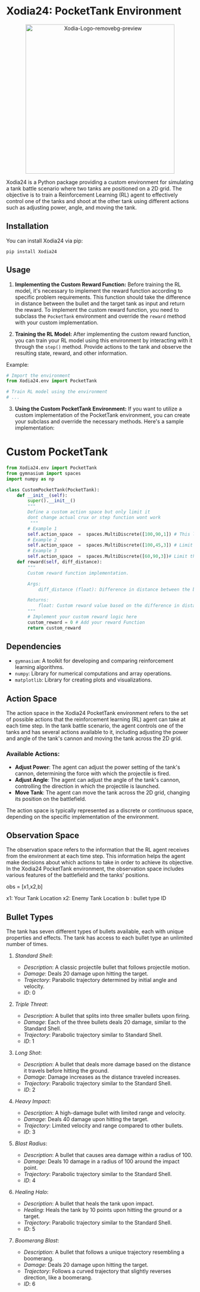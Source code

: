 # Xodia24: PocketTank Environment

<p align="center">
  <img src="https://i.ibb.co/P4nyZNv/Xodia-Logo-removebg-preview.png" alt="Xodia-Logo-removebg-preview" border="0" width="400px">
</p>

Xodia24 is a Python package providing a custom environment for simulating a tank battle scenario where two tanks are positioned on a 2D grid. The objective is to train a Reinforcement Learning (RL) agent to effectively control one of the tanks and shoot at the other tank using different actions such as adjusting power, angle, and moving the tank.

## Installation

You can install Xodia24 via pip:
```
pip install Xodia24
```

## Usage

1. **Implementing the Custom Reward Function:**
   Before training the RL model, it's necessary to implement the reward function according to specific problem requirements. This function should take the difference in distance between the bullet and the target tank as input and return the reward. To implement the custom reward function, you need to subclass the `PocketTank` environment and override the `reward` method with your custom implementation.

2. **Training the RL Model:**
   After implementing the custom reward function, you can train your RL model using this environment by interacting with it through the `step()` method. Provide actions to the tank and observe the resulting state, reward, and other information.

Example:
```python
# Import the environment
from Xodia24.env import PocketTank

# Train RL model using the environment
# ...
```

3. **Using the Custom PocketTank Environment:**
   If you want to utilize a custom implementation of the PocketTank environment, you can create your subclass and override the necessary methods. Here's a sample implementation:
   
# Custom PocketTank
```python
from Xodia24.env import PocketTank
from gymnasium import spaces
import numpy as np

class CustomPocketTank(PocketTank):
    def __init__(self):
        super().__init__()
        """
        Define a custom action space but only limit it
        dont change actual crux or step function wont work
         """
        # Example 1
		self.action_space  =  spaces.MultiDiscrete([100,90,1]) # This limit movement only hit from the current position
		# Example 2
		self.action_space  =  spaces.MultiDiscrete([100,45,3]) # Limit the angle
		# Example 3
		self.action_space  =  spaces.MultiDiscrete([60,90,3])# Limit the power of firing
    def reward(self, diff_distance):
        """
        Custom reward function implementation.

        Args:
            diff_distance (float): Difference in distance between the bullet and the target tank.

        Returns:
            float: Custom reward value based on the difference in distance.
        """
        # Implement your custom reward logic here
        custom_reward = 0 # Add your reward Function
        return custom_reward
```

## Dependencies

- `gymnasium`: A toolkit for developing and comparing reinforcement learning algorithms.
- `numpy`: Library for numerical computations and array operations.
- `matplotlib`: Library for creating plots and visualizations.


## Action Space

The action space in the Xodia24 PocketTank environment refers to the set of possible actions that the reinforcement learning (RL) agent can take at each time step. In the tank battle scenario, the agent controls one of the tanks and has several actions available to it, including adjusting the power and angle of the tank's cannon and moving the tank across the 2D grid.

### Available Actions:
- **Adjust Power**: The agent can adjust the power setting of the tank's cannon, determining the force with which the projectile is fired.
- **Adjust Angle**: The agent can adjust the angle of the tank's cannon, controlling the direction in which the projectile is launched.
- **Move Tank**: The agent can move the tank across the 2D grid, changing its position on the battlefield.

The action space is typically represented as a discrete or continuous space, depending on the specific implementation of the environment.

## Observation Space

The observation space refers to the information that the RL agent receives from the environment at each time step. This information helps the agent make decisions about which actions to take in order to achieve its objective. In the Xodia24 PocketTank environment, the observation space includes various features of the battlefield and the tanks' positions.

obs = [x1,x2,b]

x1: Your Tank Location
x2: Enemy Tank Location
b : bullet type ID



## Bullet Types

The tank has seven different types of bullets available, each with unique properties and effects. The tank has access to each bullet type an unlimited number of times.

1. *Standard Shell*:
    - *Description*: A classic projectile bullet that follows projectile motion.
    - *Damage*: Deals 20 damage upon hitting the target.
    - *Trajectory*: Parabolic trajectory determined by initial angle and velocity.
    - *ID*: 0

2. *Triple Threat*:
    - *Description*: A bullet that splits into three smaller bullets upon firing.
    - *Damage*: Each of the three bullets deals 20 damage, similar to the Standard Shell.
    - *Trajectory*: Parabolic trajectory similar to Standard Shell.
     - *ID*: 1

3. *Long Shot*:
    - *Description*: A bullet that deals more damage based on the distance it travels before hitting the ground.
    - *Damage*: Damage increases as the distance traveled increases.
    - *Trajectory*: Parabolic trajectory similar to the Standard Shell.
    - *ID*: 2

4. *Heavy Impact*:
    - *Description*: A high-damage bullet with limited range and velocity.
    - *Damage*: Deals 40 damage upon hitting the target.
    - *Trajectory*: Limited velocity and range compared to other bullets.
    - *ID*: 3

5. *Blast Radius*:
    - *Description*: A bullet that causes area damage within a radius of 100.
    - *Damage*: Deals 10 damage in a radius of 100 around the impact point.
    - *Trajectory*: Parabolic trajectory similar to the Standard Shell.
    - *ID*: 4

6. *Healing Halo*:
    - *Description*: A bullet that heals the tank upon impact.
    - *Healing*: Heals the tank by 10 points upon hitting the ground or a target.
    - *Trajectory*: Parabolic trajectory similar to the Standard Shell.
    - *ID*: 5

7. *Boomerang Blast*:
    - *Description*: A bullet that follows a unique trajectory resembling a boomerang.
    - *Damage*: Deals 20 damage upon hitting the target.
    - *Trajectory*: Follows a curved trajectory that slightly reverses direction, like a boomerang.
    - *ID*: 6

